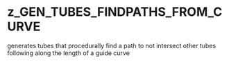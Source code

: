 # z_GEN_TUBES_FINDPATHS_FROM_CURVE

generates tubes that procedurally find a path to not intersect other tubes following along the length of a guide curve
